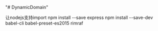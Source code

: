 "# DynamicDomain" 

让nodejs支持import
  npm install --save express
  npm install --save-dev babel-cli babel-preset-es2015 rimraf

